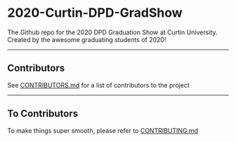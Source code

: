 # 2020-Curtin-DPD-GradShow
The Github repo for the 2020 DPD Graduation Show at Curtin University.
Created by the awesome graduating students of 2020!

---

## Contributors
See [CONTRIBUTORS.md](CONTRIBUTORS.md) for a list of contributors to the project

---

## To Contributors
To make things super smooth, please refer to [CONTRIBUTING.md](CONTRIBUTING.md)
